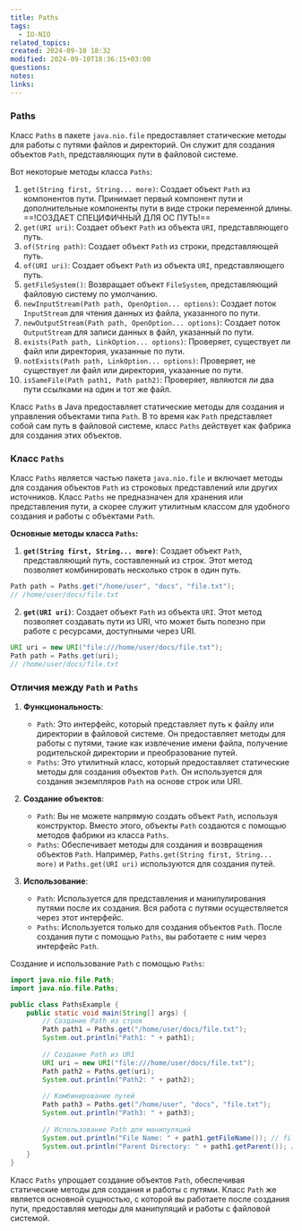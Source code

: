```yaml
---
title: Paths
tags:
  - IO-NIO
related_topics: 
created: 2024-09-10 18:32
modified: 2024-09-10T18:36:15+03:00
questions: 
notes: 
links: 
---
```

### Paths

Класс `Paths` в пакете `java.nio.file` предоставляет статические методы для работы с путями файлов и директорий. Он служит для создания объектов `Path`, представляющих пути в файловой системе.

Вот некоторые методы класса `Paths`:

1. `get(String first, String... more)`: Создает объект `Path` из компонентов пути. Принимает первый компонент пути и дополнительные компоненты пути в виде строки переменной длины. ==!СОЗДАЕТ СПЕЦИФИЧНЫЙ ДЛЯ ОС ПУТЬ!==
2. `get(URI uri)`: Создает объект `Path` из объекта `URI`, представляющего путь.
3. `of(String path)`: Создает объект `Path` из строки, представляющей путь.
4. `of(URI uri)`: Создает объект `Path` из объекта `URI`, представляющего путь.
5. `getFileSystem()`: Возвращает объект `FileSystem`, представляющий файловую систему по умолчанию.
6. `newInputStream(Path path, OpenOption... options)`: Создает поток `InputStream` для чтения данных из файла, указанного по пути.
7. `newOutputStream(Path path, OpenOption... options)`: Создает поток `OutputStream` для записи данных в файл, указанный по пути.
8. `exists(Path path, LinkOption... options)`: Проверяет, существует ли файл или директория, указанные по пути.
9. `notExists(Path path, LinkOption... options)`: Проверяет, не существует ли файл или директория, указанные по пути.
10. `isSameFile(Path path1, Path path2)`: Проверяет, являются ли два пути ссылками на один и тот же файл.

Класс `Paths` в Java предоставляет статические методы для создания и управления объектами типа `Path`. В то время как `Path` представляет собой сам путь в файловой системе, класс `Paths` действует как фабрика для создания этих объектов.

### Класс `Paths`

Класс `Paths` является частью пакета `java.nio.file` и включает методы для создания объектов `Path` из строковых представлений или других источников. Класс `Paths` не предназначен для хранения или представления пути, а скорее служит утилитным классом для удобного создания и работы с объектами `Path`.

**Основные методы класса `Paths`:**

1. **`get(String first, String... more)`**: Создает объект `Path`, представляющий путь, составленный из строк. Этот метод позволяет комбинировать несколько строк в один путь.
```java
Path path = Paths.get("/home/user", "docs", "file.txt");
// /home/user/docs/file.txt

```

2. **`get(URI uri)`**: Создает объект `Path` из объекта `URI`. Этот метод позволяет создавать пути из URI, что может быть полезно при работе с ресурсами, доступными через URI.
```java
URI uri = new URI("file:///home/user/docs/file.txt");
Path path = Paths.get(uri);
// /home/user/docs/file.txt

```

### Отличия между `Path` и `Paths`

1. **Функциональность**:
    
    - `Path`: Это интерфейс, который представляет путь к файлу или директории в файловой системе. Он предоставляет методы для работы с путями, такие как извлечение имени файла, получение родительской директории и преобразование путей.
    - `Paths`: Это утилитный класс, который предоставляет статические методы для создания объектов `Path`. Он используется для создания экземпляров `Path` на основе строк или URI.
2. **Создание объектов**:
    
    - `Path`: Вы не можете напрямую создать объект `Path`, используя конструктор. Вместо этого, объекты `Path` создаются с помощью методов фабрики из класса `Paths`.
    - `Paths`: Обеспечивает методы для создания и возвращения объектов `Path`. Например, `Paths.get(String first, String... more)` и `Paths.get(URI uri)` используются для создания путей.
3. **Использование**:
    
    - `Path`: Используется для представления и манипулирования путями после их создания. Вся работа с путями осуществляется через этот интерфейс.
    - `Paths`: Используется только для создания объектов `Path`. После создания пути с помощью `Paths`, вы работаете с ним через интерфейс `Path`.


Создание и использование `Path` с помощью `Paths`:
```java
import java.nio.file.Path;
import java.nio.file.Paths;

public class PathsExample {
    public static void main(String[] args) {
        // Создание Path из строк
        Path path1 = Paths.get("/home/user/docs/file.txt");
        System.out.println("Path1: " + path1);
        
        // Создание Path из URI
        URI uri = new URI("file:///home/user/docs/file.txt");
        Path path2 = Paths.get(uri);
        System.out.println("Path2: " + path2);
        
        // Комбинирование путей
        Path path3 = Paths.get("/home/user", "docs", "file.txt");
        System.out.println("Path3: " + path3);
        
        // Использование Path для манипуляций
        System.out.println("File Name: " + path1.getFileName()); // file.txt
        System.out.println("Parent Directory: " + path1.getParent()); // /home/user/docs
    }
}

```

Класс `Paths` упрощает создание объектов `Path`, обеспечивая статические методы для создания и работы с путями. Класс `Path` же является основной сущностью, с которой вы работаете после создания пути, предоставляя методы для манипуляций и работы с файловой системой.
